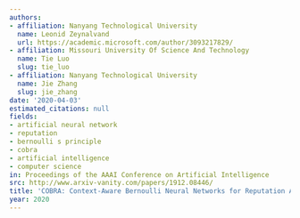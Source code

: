 ```yaml
---
authors:
- affiliation: Nanyang Technological University
  name: Leonid Zeynalvand
  url: https://academic.microsoft.com/author/3093217829/
- affiliation: Missouri University Of Science And Technology
  name: Tie Luo
  slug: tie_luo
- affiliation: Nanyang Technological University
  name: Jie Zhang
  slug: jie_zhang
date: '2020-04-03'
estimated_citations: null
fields:
- artificial neural network
- reputation
- bernoulli s principle
- cobra
- artificial intelligence
- computer science
in: Proceedings of the AAAI Conference on Artificial Intelligence
src: http://www.arxiv-vanity.com/papers/1912.08446/
title: 'COBRA: Context-Aware Bernoulli Neural Networks for Reputation Assessment.'
year: 2020
---
```

